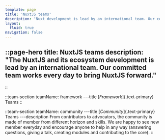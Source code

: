 ```yaml
---
template: page
title: 'NuxtJS teams'
description: 'Nuxt development is lead by an international team. Our committed team works every day to move Nuxt forward.'
layout:
  fluid: true
navigation: false
---
```

::page-hero
title: NuxtJS teams
description: "The NuxtJS and its ecosystem development is lead by an international team. Our committed team works every day to bring NuxtJS forward."
---
::

::team-section
teamName: framework
---title
[_Framework_]{.text-primary} Teams
::

::team-section
teamName: community
---title
[_Community_]{.text-primary} Teams
---description
From contributors to advocators, the community is made of member from different horizon and skills. We are happy to see new member everyday and encourage anyone to help in any way (answering questions, giving a talk, creating modules and contributing to the core).
::
